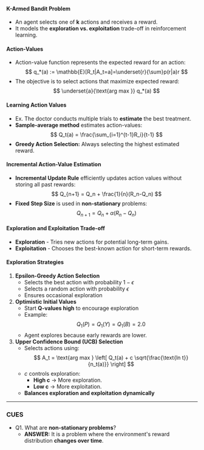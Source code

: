 
#### **K-Armed Bandit Problem**

- An agent selects one of **k** actions and receives a reward.
- It models the **exploration vs. exploitation** trade-off in reinforcement learning.


#### **Action-Values**

- Action-value function represents the expected reward for an action:
$$
q_*(a) := \mathbb{E}[R_t|A_t=a]=\underset{r}{\sum}p(r|a)r
$$
- The objective is to select actions that maximize expected reward:
$$
\underset{a}{\text{arg max }} q_*(a)
$$

#### **Learning Action Values**

- Ex. The doctor conducts multiple trials to **estimate** the best treatment.
- **Sample-average method** estimates action-values:
$$
Q_t(a) = \frac{\sum_{i=1}^{t-1}R_i}{t-1}
$$
- **Greedy Action Selection:** Always selecting the highest estimated reward.


#### **Incremental Action-Value Estimation**

- **Incremental Update Rule** efficiently updates action values without storing all past rewards:
$$
Q_{n+1} = Q_n + \frac{1}{n}(R_n-Q_n)
$$
- **Fixed Step Size** is used in **non-stationary** problems:
$$
Q_{n+1} = Q_n + \alpha(R_n-Q_n)
$$

#### **Exploration and Exploitation Trade-off**

- **Exploration** - Tries new actions for potential long-term gains.
- **Exploitation** - Chooses the best-known action for short-term rewards.

#### **Exploration Strategies**

1. **Epsilon-Greedy Action Selection**
	- Selects the best action with probability $1 - \epsilon$
	- Selects a random action with probability $\epsilon$
	- Ensures occasional exploration
2. **Optimistic Initial Values**
	- Start **Q-values high** to encourage exploration
	- Example:$$ Q_1(P) = Q_1(Y) = Q_1(B) = 2.0 $$
	- Agent explores because early rewards are lower.
3. **Upper Confidence Bound (UCB) Selection**
	- Selects actions using: $$ A_t = \text{arg max } \left[ Q_t(a) + c \sqrt{\frac{\text{ln t}}{n_t(a)}} \right]  $$
	- $c$ controls exploration:
		- **High c** $\rightarrow$ More exploration.
		- **Low c** $\rightarrow$ More exploitation.
	- **Balances exploration and exploitation dynamically**
	

---
### **CUES**

- Q1. What are **non-stationary problems**? 
	- **ANSWER:** It is a problem where the environment's reward distribution **changes over time**.